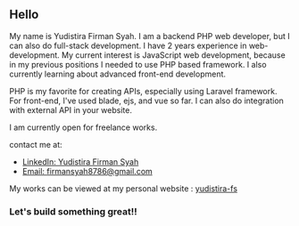 ## Hello
My name is Yudistira Firman Syah. I am a backend PHP web developer, but I can also do full-stack development. I have 2 years experience in web-development. My current interest is JavaScript web development, because in my previous positions I needed to use PHP based framework. I also currently learning about advanced front-end development.

PHP is my favorite for creating APIs, especially using Laravel framework. For front-end, I've used blade, ejs, and vue so far. I can also do integration with external API in your website.

I am currently open for freelance works.

contact me at:
- [LinkedIn: Yudistira Firman Syah](https://www.linkedin.com/in/yudistira-firman-syah-29b456193)
- [Email: firmansyah8786@gmail.com](mailto:firmansyah8786@gmail.com)

My works can be viewed at my personal website : [yudistira-fs](https://yudistira-fs.my.id)

### Let's build something great!!
